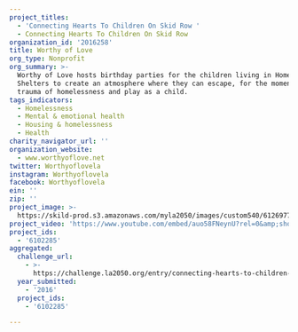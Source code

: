 ```yaml
---
project_titles:
  - 'Connecting Hearts To Children On Skid Row '
  - Connecting Hearts To Children On Skid Row
organization_id: '2016258'
title: Worthy of Love
org_type: Nonprofit
org_summary: >-
  Worthy of Love hosts birthday parties for the children living in Homeless
  Shelters to create an atmosphere where they can escape, for the moment, the
  trauma of homelessness and play as a child.
tags_indicators:
  - Homelessness
  - Mental & emotional health
  - Housing & homelessness
  - Health
charity_navigator_url: ''
organization_website:
  - www.worthyoflove.net
twitter: Worthyoflovela
instagram: Worthyoflovela
facebook: Worthyoflovela
ein: ''
zip: ''
project_image: >-
  https://skild-prod.s3.amazonaws.com/myla2050/images/custom540/6126977535741-team91.png
project_video: 'https://www.youtube.com/embed/auo58FNeynU?rel=0&amp;showinfo=0'
project_ids:
  - '6102285'
aggregated:
  challenge_url:
    - >-
      https://challenge.la2050.org/entry/connecting-hearts-to-children-on-skid-row
  year_submitted:
    - '2016'
  project_ids:
    - '6102285'

---
```

